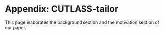 # Appendix: CUTLASS-tailor
This page elaborates the background section and the motivation section of our paper.

